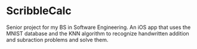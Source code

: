 # ScribbleCalc
Senior project for my BS in Software Engineering. An iOS app that uses the MNIST database and the KNN algorithm to recognize handwritten addition and subraction problems and solve them.

